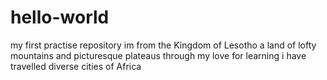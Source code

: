 # hello-world
my first practise repository
im from the Kingdom of Lesotho
a land of lofty mountains and picturesque plateaus
through my love for learning i have travelled diverse cities of Africa
